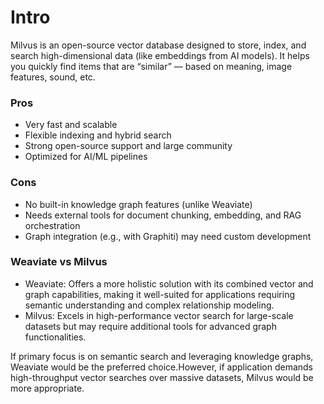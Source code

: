 # Intro

Milvus is an open-source vector database designed to store, index, and search high-dimensional data (like embeddings from AI models). It helps you quickly find items that are “similar” — based on meaning, image features, sound, etc.

### Pros

- Very fast and scalable
- Flexible indexing and hybrid search
- Strong open-source support and large community
- Optimized for AI/ML pipelines

### Cons

- No built-in knowledge graph features (unlike Weaviate)
- Needs external tools for document chunking, embedding, and RAG orchestration
- Graph integration (e.g., with Graphiti) may need custom development

### Weaviate vs Milvus

- Weaviate: Offers a more holistic solution with its combined vector and graph capabilities, making it well-suited for applications requiring semantic understanding and complex relationship modeling.
- Milvus: Excels in high-performance vector search for large-scale datasets but may require additional tools for advanced graph functionalities.

If primary focus is on semantic search and leveraging knowledge graphs, Weaviate would be the preferred choice.However, if application demands high-throughput vector searches over massive datasets, Milvus would be more appropriate.
